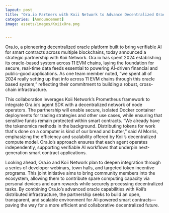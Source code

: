 ```yaml
---
layout: post
title: "Ora.io Partners with Koii Network to Advance Decentralized Oracle and AI Infrastructure"
categories: [Announcement]
image: assets/images/KoiixOra.png


---
```


Ora.io, a pioneering decentralized oracle platform built to bring verifiable AI for smart contracts across multiple blockchains, today announced a strategic partnership with Koii Network. Ora.io has spent 2024 establishing its oracle-based system across 11 EVM chains, laying the foundation for secure, real-time data feeds essential to powering AI-driven financial and public-good applications. As one team member noted, “we spent all of 2024 really setting up that info across 11 EVM chains through this oracle based system,” reflecting their commitment to building a robust, cross-chain infrastructure.

This collaboration leverages Koii Network’s Prometheus framework to integrate Ora.io’s agent SDK with a decentralized network of node operators. The partnership will enable secure, isolated Docker container deployments for trading strategies and other use cases, while ensuring that sensitive funds remain protected within smart contracts. “We already have the tokenomics methods in the background. Distributing tokens for work that's done on a computer is kind of our bread and butter,” said Al Morris, emphasizing the efficiency and scalability offered by Koii’s decentralized compute model. Ora.io’s approach ensures that each agent operates independently, supporting verifiable AI workflows that underpin next-generation smart contract applications.

Looking ahead, Ora.io and Koii Network plan to deepen integration through a series of developer webinars, town halls, and targeted token incentive programs. This joint initiative aims to bring community members into the ecosystem, allowing them to contribute spare computing capacity via personal devices and earn rewards while securely processing decentralized tasks. By combining Ora.io’s advanced oracle capabilities with Koii’s distributed infrastructure, the partnership seeks to build an open, transparent, and scalable environment for AI-powered smart contracts—paving the way for a more efficient and collaborative decentralized future.






